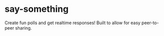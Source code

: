 # say-something
Create fun polls and get realtime responses! Built to allow for easy peer-to-peer sharing.
